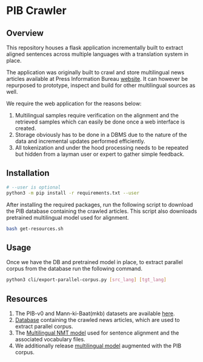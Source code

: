 # PIB Crawler

## Overview
This repository houses a flask application incrementally built to
extract aligned sentences across multiple languages with a translation
system in place.

The application was originally built to crawl and store
multilingual news articles available at Press Information Bureau
[website](http://pib.gov.in). It can however be repurposed to
prototype, inspect and build for other multilingual sources as well.

We require the web application for the reasons below:

1. Multilingual samples require verification on the alignment and the
   retrieved samples which can easily be done once a web interface is
   created.
2. Storage obviously has to be done in a DBMS due to the nature of the
   data and incremental updates performed efficiently.
3. All tokenization and under the hood processing needs to be repeated
   but hidden from a layman user or expert to gather simple feedback.

## Installation
```bash
# --user is optional
python3 -m pip install -r requirements.txt --user

```
After installing the required packages, run the following script to download the PIB database containing the crawled articles. This script also downloads pretrained multilingual model used for alignment.

```bash
bash get-resources.sh
```

## Usage
Once we have the DB and pretrained model in place, to extract parallel corpus from the database run the following command.

```bash
python3 cli/export-parallel-corpus.py [src_lang] [tgt_lang] 

```

## Resources
1. The PIB-v0 and Mann-ki-Baat(mkb) datasets are available [here](http://preon.iiit.ac.in/~jerin/resources/datasets).
2. [Database](https://iiitaphyd-my.sharepoint.com/:f:/g/personal/shashank_siripragada_alumni_iiit_ac_in/Er-14LL4gatMuE8naqGUQuMBw1QyWeLCocHijQK-eDbsCw?e=f4T3Ol) containing the crawled news articles, which are used to extract parallel corpus.
3. The [Multilingual NMT model](https://iiitaphyd-my.sharepoint.com/:f:/g/personal/shashank_siripragada_alumni_iiit_ac_in/Er-14LL4gatMuE8naqGUQuMBw1QyWeLCocHijQK-eDbsCw?e=f4T3Ol) used for sentence alignment and the associated vocabulary files.
4. We additionally release [multilingual model](https://iiitaphyd-my.sharepoint.com/:f:/g/personal/shashank_siripragada_alumni_iiit_ac_in/Er-14LL4gatMuE8naqGUQuMBw1QyWeLCocHijQK-eDbsCw?e=f4T3Ol) augmented with the PIB corpus.



